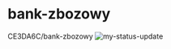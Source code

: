 # bank-zbozowy
CE3DA6C/bank-zbozowy
![my-status-update](https://github.com/CE3DA6C/bank-zbozowy-mvn/actions/workflows/ci.yml/badge.svg)

